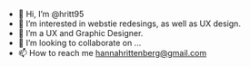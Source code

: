 - 👋 Hi, I’m @hritt95
- 👀 I’m interested in webstie redesings, as well as UX design. 
- 🌱 I’m a UX and Graphic Designer.
- 💞️ I’m looking to collaborate on ...
- 📫 How to reach me hannahrittenberg@gmail.com


<!---
hritt95/hritt95 is a ✨ special ✨ repository because its `README.md` (this file) appears on your GitHub profile.
You can click the Preview link to take a look at your changes.
--->
